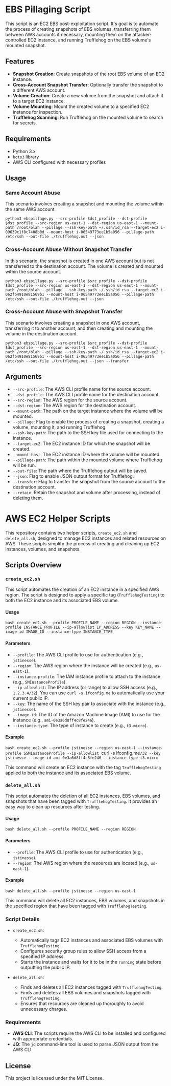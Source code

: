 # EBS Pillaging Script

This script is an EC2 EBS post-exploitation script. It's goal is to automate the process of creating snapshots of EBS volumes, transferring them between AWS accounts if necessary, mounting them on the attacker-controlled EC2 instance, and running Trufflehog on the EBS volume's mounted snapshot. 

## Features
- **Snapshot Creation**: Create snapshots of the root EBS volume of an EC2 instance.
- **Cross-Account Snapshot Transfer**: Optionally transfer the snapshot to a different AWS account.
- **Volume Creation**: Create a new volume from the snapshot and attach it to a target EC2 instance.
- **Volume Mounting**: Mount the created volume to a specified EC2 instance for inspection.
- **Trufflehog Scanning**: Run Trufflehog on the mounted volume to search for secrets.

## Requirements
- Python 3.x
- `boto3` library
- AWS CLI configured with necessary profiles

## Usage
### Same Account Abuse
This scenario involves creating a snapshot and mounting the volume within the same AWS account.
```
python3 ebspillage.py --src-profile $dst_profile --dst-profile $dst_profile --src-region us-east-1 --dst-region us-east-1 --mount-path /root/blah --pillage --ssh-key-path ~/.ssh/id_rsa --target-ec2 i-09639c1f8c7408b0d --mount-host i-06549773ee1b5a056 --pillage-path /etc/ssh --out-file ./trufflehog.out --json
```

### Cross-Account Abuse Without Snapshot Transfer
In this scenario, the snapshot is created in one AWS account but is not transferred to the destination account. The volume is created and mounted within the source account.
```
python3 ebspillage.py --src-profile $src_profile --dst-profile $dst_profile --src-region us-east-1 --dst-region us-east-1 --mount-path /root/blah --pillage --ssh-key-path ~/.ssh/id_rsa --target-ec2 i-062fb4910e81569b1 --mount-host i-06549773ee1b5a056 --pillage-path /etc/ssh --out-file ./trufflehog.out --json
```

### Cross-Account Abuse with Snapshot Transfer
This scenario involves creating a snapshot in one AWS account, transferring it to another account, and then creating and mounting the volume in the destination account.

```
python3 ebspillage.py --src-profile $src_profile --dst-profile $dst_profile --src-region us-east-1 --dst-region us-east-1 --mount-path /root/blah --pillage --ssh-key-path ~/.ssh/id_rsa --target-ec2 i-062fb4910e81569b1 --mount-host i-06549773ee1b5a056 --pillage-path /etc/ssh --out-file ./trufflehog.out --json --transfer
```

## Arguments
- `--src-profile`: The AWS CLI profile name for the source account.
- `--dst-profile`: The AWS CLI profile name for the destination account.
- `--src-region`: The AWS region for the source account.
- `--dst-region`: The AWS region for the destination account.
- `--mount-path`: The path on the target instance where the volume will be mounted.
- `--pillage`: Flag to enable the process of creating a snapshot, creating a volume, mounting it, and running Trufflehog.
- `--ssh-key-path`: The path to the SSH key file used for connecting to the instance.
- `--target-ec2`: The EC2 instance ID for which the snapshot will be created.
- `--mount-host`: The EC2 instance ID where the volume will be mounted.
- `--pillage-path`: The path within the mounted volume where Trufflehog will be run.
- `--out-file`: The path where the Trufflehog output will be saved.
- `--json`: Flag to enable JSON output format for Trufflehog.
- `--transfer`: Flag to transfer the snapshot from the source account to the destination account.
- `--retain`: Retain the snapshot and volume after processing, instead of deleting them.

# AWS EC2 Helper Scripts

This repository contains two helper scripts, `create_ec2.sh` and `delete_all.sh`, designed to manage EC2 instances and related resources on AWS. These scripts simplify the process of creating and cleaning up EC2 instances, volumes, and snapshots.

## Scripts Overview

### `create_ec2.sh`

This script automates the creation of an EC2 instance in a specified AWS region. The script is designed to apply a specific tag (`TrufflehogTesting`) to both the EC2 instance and its associated EBS volume.

#### Usage

`bash create_ec2.sh --profile PROFILE_NAME --region REGION --instance-profile INSTANCE_PROFILE --ip-allowlist IP_ADDRESS --key KEY_NAME --image-id IMAGE_ID --instance-type INSTANCE_TYPE`

#### Parameters

- `--profile`: The AWS CLI profile to use for authentication (e.g., `jstinesse`).
- `--region`: The AWS region where the instance will be created (e.g., `us-east-1`).
- `--instance-profile`: The IAM instance profile to attach to the instance (e.g., `SMInstanceProfile`).
- `--ip-allowlist`: The IP address (or range) to allow SSH access (e.g., `1.2.3.4/32`). You can use `curl -s ifconfig.me` to automatically use your current public IP.
- `--key`: The name of the SSH key pair to associate with the instance (e.g., `jstinesse`).
- `--image-id`: The ID of the Amazon Machine Image (AMI) to use for the instance (e.g., `ami-0e3a6d8ff4c8fe246`).
- `--instance-type`: The type of instance to create (e.g., `t3.micro`).

#### Example

`bash create_ec2.sh --profile jstinesse --region us-east-1 --instance-profile SSMInstanceProfile --ip-allowlist `curl -s ifconfig.me`/32 --key jstinesse --image-id ami-0e3a6d8ff4c8fe246 --instance-type t3.micro`

This command will create an EC2 instance with the tag `TrufflehogTesting` applied to both the instance and its associated EBS volume.

### `delete_all.sh`

This script automates the deletion of all EC2 instances, EBS volumes, and snapshots that have been tagged with `TrufflehogTesting`. It provides an easy way to clean up resources after testing.

#### Usage

`bash delete_all.sh --profile PROFILE_NAME --region REGION`

#### Parameters

- `--profile`: The AWS CLI profile to use for authentication (e.g., `jstinesse`).
- `--region`: The AWS region where the resources are located (e.g., `us-east-1`).

#### Example

`bash delete_all.sh --profile jstinesse --region us-east-1`

This command will delete all EC2 instances, EBS volumes, and snapshots in the specified region that have been tagged with `TrufflehogTesting`.

### Script Details

- `create_ec2.sh`: 
  - Automatically tags EC2 instances and associated EBS volumes with `TrufflehogTesting`.
  - Configures security group rules to allow SSH access from a specified IP address.
  - Starts the instance and waits for it to be in the `running` state before outputting the public IP.

- `delete_all.sh`: 
  - Finds and deletes all EC2 instances tagged with `TrufflehogTesting`.
  - Finds and deletes all EBS volumes and snapshots tagged with `TrufflehogTesting`.
  - Ensures that resources are cleaned up thoroughly to avoid unnecessary charges.

### Requirements

- **AWS CLI**: The scripts require the AWS CLI to be installed and configured with appropriate credentials.
- **JQ**: The `jq` command-line tool is used to parse JSON output from the AWS CLI.


## License
This project is licensed under the MIT License.

